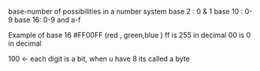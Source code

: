 base-number of possibilities in a number system
base 2 : 0 & 1
base 10 : 0-9
base 16: 0-9 and a-f

Example of base 16
#FF00FF   (red , green,blue  )
ff is 255 in decimal
00 is 0 in decimal

100 <- each digit is a bit, when u have 8 its called a byte
